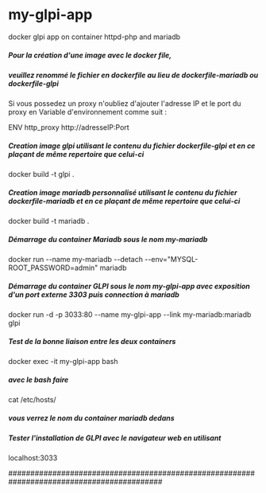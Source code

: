 
# my-glpi-app
 docker glpi app on container httpd-php and mariadb

##### Pour la création d'une image avec le docker file, 
##### veuillez renommé le fichier en dockerfile au lieu de dockerfile-mariadb ou dockerfile-glpi

Si vous possedez un proxy n'oubliez d'ajouter l'adresse IP et le port du proxy en Variable d'environnement comme suit :

ENV http_proxy http://adresseIP:Port

##### Creation image glpi utilisant le contenu du fichier dockerfile-glpi et en ce plaçant de même repertoire que celui-ci

 docker build -t glpi .

##### Creation image mariadb personnalisé utilisant le contenu du fichier dockerfile-mariadb et en ce plaçant de même repertoire que celui-ci

 docker build -t mariadb .

##### Démarrage du container Mariadb sous le nom my-mariadb

docker run --name my-mariadb --detach --env="MYSQL-ROOT_PASSWORD=admin" mariadb

##### Démarrage du container GLPI sous le nom my-glpi-app avec exposition d'un port externe 3303 puis connection à mariadb

docker run -d -p 3033:80 --name my-glpi-app --link my-mariadb:mariadb glpi

##### Test de la bonne liaison entre les deux containers 

docker exec -it my-glpi-app bash
##### avec le bash faire

cat /etc/hosts/

##### vous verrez le nom du container mariadb dedans
#####
##### Tester l'installation de GLPI avec le navigateur web en utilisant
localhost:3033

###########################################################################################
